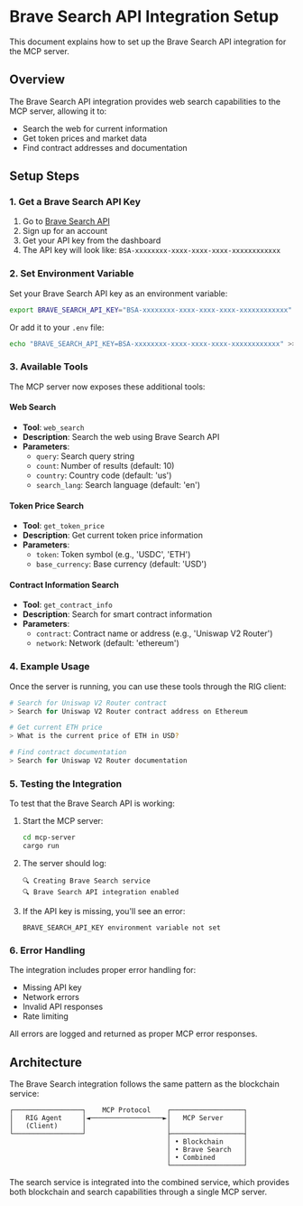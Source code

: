 # Brave Search API Integration Setup

This document explains how to set up the Brave Search API integration for the MCP server.

## Overview

The Brave Search API integration provides web search capabilities to the MCP server, allowing it to:
- Search the web for current information
- Get token prices and market data
- Find contract addresses and documentation

## Setup Steps

### 1. Get a Brave Search API Key

1. Go to [Brave Search API](https://brave.com/search/api/)
2. Sign up for an account
3. Get your API key from the dashboard
4. The API key will look like: `BSA-xxxxxxxx-xxxx-xxxx-xxxx-xxxxxxxxxxxx`

### 2. Set Environment Variable

Set your Brave Search API key as an environment variable:

```bash
export BRAVE_SEARCH_API_KEY="BSA-xxxxxxxx-xxxx-xxxx-xxxx-xxxxxxxxxxxx"
```

Or add it to your `.env` file:

```bash
echo "BRAVE_SEARCH_API_KEY=BSA-xxxxxxxx-xxxx-xxxx-xxxx-xxxxxxxxxxxx" >> .env
```

### 3. Available Tools

The MCP server now exposes these additional tools:

#### Web Search
- **Tool**: `web_search`
- **Description**: Search the web using Brave Search API
- **Parameters**:
  - `query`: Search query string
  - `count`: Number of results (default: 10)
  - `country`: Country code (default: 'us')
  - `search_lang`: Search language (default: 'en')

#### Token Price Search
- **Tool**: `get_token_price`
- **Description**: Get current token price information
- **Parameters**:
  - `token`: Token symbol (e.g., 'USDC', 'ETH')
  - `base_currency`: Base currency (default: 'USD')

#### Contract Information Search
- **Tool**: `get_contract_info`
- **Description**: Search for smart contract information
- **Parameters**:
  - `contract`: Contract name or address (e.g., 'Uniswap V2 Router')
  - `network`: Network (default: 'ethereum')

### 4. Example Usage

Once the server is running, you can use these tools through the RIG client:

```bash
# Search for Uniswap V2 Router contract
> Search for Uniswap V2 Router contract address on Ethereum

# Get current ETH price
> What is the current price of ETH in USD?

# Find contract documentation
> Search for Uniswap V2 Router documentation
```

### 5. Testing the Integration

To test that the Brave Search API is working:

1. Start the MCP server:
   ```bash
   cd mcp-server
   cargo run
   ```

2. The server should log:
   ```
   🔍 Creating Brave Search service
   🔍 Brave Search API integration enabled
   ```

3. If the API key is missing, you'll see an error:
   ```
   BRAVE_SEARCH_API_KEY environment variable not set
   ```

### 6. Error Handling

The integration includes proper error handling for:
- Missing API key
- Network errors
- Invalid API responses
- Rate limiting

All errors are logged and returned as proper MCP error responses.

## Architecture

The Brave Search integration follows the same pattern as the blockchain service:

```
┌─────────────────┐    MCP Protocol    ┌──────────────────┐
│   RIG Agent     │◄──────────────────►│   MCP Server     │
│   (Client)      │                    │                  │
└─────────────────┘                    ├──────────────────┤
                                       │ • Blockchain     │
                                       │ • Brave Search   │
                                       │ • Combined       │
                                       └──────────────────┘
```

The search service is integrated into the combined service, which provides both blockchain and search capabilities through a single MCP server.
